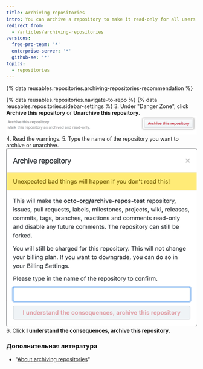 ```yaml
---
title: Archiving repositories
intro: You can archive a repository to make it read-only for all users and indicate that it's no longer actively maintained. You can also unarchive repositories that have been archived.
redirect_from:
  - /articles/archiving-repositories
versions:
  free-pro-team: '*'
  enterprise-server: '*'
  github-ae: '*'
topics:
  - repositories
---
```


{% data reusables.repositories.archiving-repositories-recommendation %}

{% data reusables.repositories.navigate-to-repo %}
{% data reusables.repositories.sidebar-settings %}
3. Under "Danger Zone", click **Archive this repository** or **Unarchive this repository**. ![Archive this repository button](/assets/images/help/repository/archive-repository.png)
4. Read the warnings.
5. Type the name of the repository you want to archive or unarchive. ![Archive repository warnings](/assets/images/help/repository/archive-repository-warnings.png)
6. Click **I understand the consequences, archive this repository**.

### Дополнительная литература
- "[About archiving repositories](/articles/about-archiving-repositories)"
